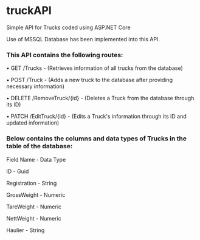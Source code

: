 # truckAPI
Simple API for Trucks coded using ASP.NET Core

Use of MSSQL Database has been implemented into this API.


### This API contains the following routes:

•	GET /Trucks  -  (Retrieves information of all trucks from the database)

•	POST /Truck  -  (Adds a new truck to the database after providing necessary information)

•	DELETE /RemoveTruck/{id}  -  (Deletes a Truck from the database through its ID)

•	PATCH /EditTruck/{id}  - (Edits a Truck's information through its ID and updated information)


### Below contains the columns and data types of Trucks in the table of the database: 

Field Name   -   Data Type 

ID           -   Guid 

Registration -   String 

GrossWeight  -   Numeric 

TareWeight   -   Numeric 

NettWeight   -   Numeric 

Haulier      -   String
